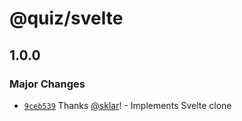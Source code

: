 # @quiz/svelte

## 1.0.0

### Major Changes

- [`9ceb539`](https://github.com/sklar/quiz/commit/9ceb5396856116ef45a65ec8a5fe4339c7412e73) Thanks [@sklar](https://github.com/sklar)! - Implements Svelte clone
